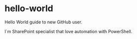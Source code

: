 # hello-world
Hello World guide to new GitHub user.

I´m SharePoint specialist that love automation with PowerShell.
